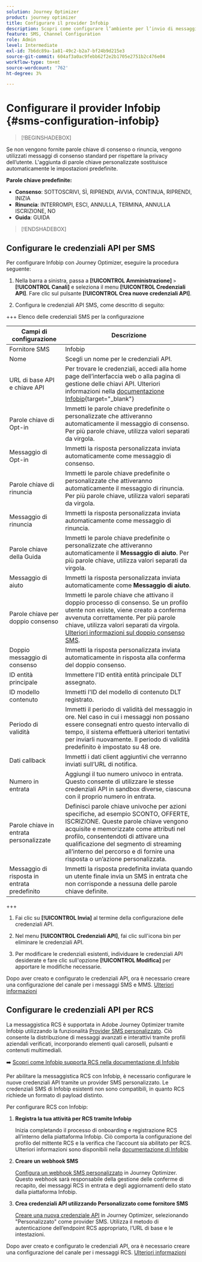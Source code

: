 ```yaml
---
solution: Journey Optimizer
product: journey optimizer
title: Configurare il provider Infobip
description: Scopri come configurare l’ambiente per l’invio di messaggi di testo e MMS con Journey Optimizer con Infobip
feature: SMS, Channel Configuration
role: Admin
level: Intermediate
exl-id: 7b6dc89a-1a81-49c2-b2a7-bf24b9d215e3
source-git-commit: 604af3a0ac9febb62f2e2b1705e2751b2c476e04
workflow-type: tm+mt
source-wordcount: '762'
ht-degree: 3%

---
```


# Configurare il provider Infobip {#sms-configuration-infobip}

>[!BEGINSHADEBOX]

Se non vengono fornite parole chiave di consenso o rinuncia, vengono utilizzati messaggi di consenso standard per rispettare la privacy dell’utente. L&#39;aggiunta di parole chiave personalizzate sostituisce automaticamente le impostazioni predefinite.

**Parole chiave predefinite:**

* **Consenso**: SOTTOSCRIVI, SÌ, RIPRENDI, AVVIA, CONTINUA, RIPRENDI, INIZIA
* **Rinuncia**: INTERROMPI, ESCI, ANNULLA, TERMINA, ANNULLA ISCRIZIONE, NO
* **Guida**: GUIDA

>[!ENDSHADEBOX]

## Configurare le credenziali API per SMS

Per configurare Infobip con Journey Optimizer, eseguire la procedura seguente:

1. Nella barra a sinistra, passa a **[!UICONTROL Amministrazione]** `>` **[!UICONTROL Canali]** e seleziona il menu **[!UICONTROL Credenziali API]**. Fare clic sul pulsante **[!UICONTROL Crea nuove credenziali API]**.

1. Configura le credenziali API SMS, come descritto di seguito:

+++ Elenco delle credenziali SMS per la configurazione

   | Campi di configurazione | Descrizione |
   |---|---|    
   | Fornitore SMS | Infobip |
   | Nome | Scegli un nome per le credenziali API. |
   | URL di base API e chiave API | Per trovare le credenziali, accedi alla home page dell’interfaccia web o alla pagina di gestione delle chiavi API. Ulteriori informazioni nella [documentazione Infobip](https://www.infobip.com/docs/api){target="_blank"} |
   | Parole chiave di Opt-in | Immetti le parole chiave predefinite o personalizzate che attiveranno automaticamente il messaggio di consenso. Per più parole chiave, utilizza valori separati da virgola. |
   | Messaggio di Opt-in | Immetti la risposta personalizzata inviata automaticamente come messaggio di consenso. |
   | Parole chiave di rinuncia | Immetti le parole chiave predefinite o personalizzate che attiveranno automaticamente il messaggio di rinuncia. Per più parole chiave, utilizza valori separati da virgola. |
   | Messaggio di rinuncia | Immetti la risposta personalizzata inviata automaticamente come messaggio di rinuncia. |
   | Parole chiave della Guida | Immetti le parole chiave predefinite o personalizzate che attiveranno automaticamente il **Messaggio di aiuto**. Per più parole chiave, utilizza valori separati da virgola. |
   | Messaggio di aiuto | Immetti la risposta personalizzata inviata automaticamente come **Messaggio di aiuto**. |
   | Parole chiave per doppio consenso | Immetti le parole chiave che attivano il doppio processo di consenso. Se un profilo utente non esiste, viene creato a conferma avvenuta correttamente. Per più parole chiave, utilizza valori separati da virgola. [Ulteriori informazioni sul doppio consenso SMS](https://video.tv.adobe.com/v/3440287/?learn=on&captions=ita). |
   | Doppio messaggio di consenso | Immetti la risposta personalizzata inviata automaticamente in risposta alla conferma del doppio consenso. |
   | ID entità principale | Immettere l&#39;ID entità entità principale DLT assegnato. |
   | ID modello contenuto | Immetti l&#39;ID del modello di contenuto DLT registrato. |
   | Periodo di validità | Immetti il periodo di validità del messaggio in ore. Nel caso in cui i messaggi non possano essere consegnati entro questo intervallo di tempo, il sistema effettuerà ulteriori tentativi per inviarli nuovamente. Il periodo di validità predefinito è impostato su 48 ore. |
   | Dati callback | Immetti i dati client aggiuntivi che verranno inviati sull’URL di notifica. |
   | Numero in entrata | Aggiungi il tuo numero univoco in entrata. Questo consente di utilizzare le stesse credenziali API in sandbox diverse, ciascuna con il proprio numero in entrata. |
   | Parole chiave in entrata personalizzate | Definisci parole chiave univoche per azioni specifiche, ad esempio SCONTO, OFFERTE, ISCRIZIONE. Queste parole chiave vengono acquisite e memorizzate come attributi nel profilo, consentendoti di attivare una qualificazione del segmento di streaming all’interno del percorso e di fornire una risposta o un’azione personalizzata. |
   | Messaggio di risposta in entrata predefinito | Immetti la risposta predefinita inviata quando un utente finale invia un SMS in entrata che non corrisponde a nessuna delle parole chiave definite. |

+++

1. Fai clic su **[!UICONTROL Invia]** al termine della configurazione delle credenziali API.

1. Nel menu **[!UICONTROL Credenziali API]**, fai clic sull&#39;icona bin per eliminare le credenziali API.

1. Per modificare le credenziali esistenti, individuare le credenziali API desiderate e fare clic sull&#39;opzione **[!UICONTROL Modifica]** per apportare le modifiche necessarie.

Dopo aver creato e configurato le credenziali API, ora è necessario creare una configurazione del canale per i messaggi SMS e MMS. [Ulteriori informazioni](sms-configuration-surface.md)

## Configurare le credenziali API per RCS

La messaggistica RCS è supportata in Adobe Journey Optimizer tramite Infobip utilizzando la funzionalità [Provider SMS personalizzato](sms-configuration-custom.md). Ciò consente la distribuzione di messaggi avanzati e interattivi tramite profili aziendali verificati, incorporando elementi quali caroselli, pulsanti e contenuti multimediali.

➡️ [Scopri come Infobip supporta RCS nella documentazione di Infobip](https://www.infobip.com/docs/api/channels/rcs)

Per abilitare la messaggistica RCS con Infobip, è necessario configurare le nuove credenziali API tramite un provider SMS personalizzato. Le credenziali SMS di Infobip esistenti non sono compatibili, in quanto RCS richiede un formato di payload distinto.

Per configurare RCS con Infobip:

1. **Registra la tua attività per RCS tramite Infobip**

   Inizia completando il processo di onboarding e registrazione RCS all’interno della piattaforma Infobip. Ciò comporta la configurazione del profilo del mittente RCS e la verifica che l’account sia abilitato per RCS. Ulteriori informazioni sono disponibili nella [documentazione di Infobip](https://www.infobip.com/docs/rcs/get-started)

1. **Creare un webhook SMS**

   [Configura un webhook SMS personalizzato](sms-configuration-custom.md#webhook) in Journey Optimizer. Questo webhook sarà responsabile della gestione delle conferme di recapito, dei messaggi RCS in entrata e degli aggiornamenti dello stato dalla piattaforma Infobip.

1. **Crea credenziali API utilizzando Personalizzato come fornitore SMS**

   [Creare una nuova credenziale API](sms-configuration-custom.md#api-credential) in Journey Optimizer, selezionando &quot;Personalizzato&quot; come provider SMS. Utilizza il metodo di autenticazione dell’endpoint RCS appropriato, l’URL di base e le intestazioni.

Dopo aver creato e configurato le credenziali API, ora è necessario creare una configurazione del canale per i messaggi RCS. [Ulteriori informazioni](sms-configuration-surface.md)
